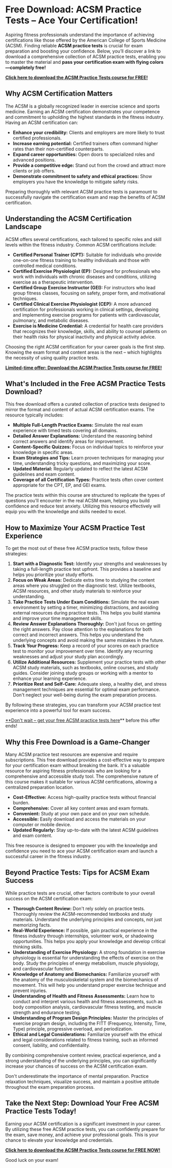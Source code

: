 # Free Download: ACSM Practice Tests – Ace Your Certification!

Aspiring fitness professionals understand the importance of achieving certifications like those offered by the American College of Sports Medicine (ACSM). Finding reliable **ACSM practice tests** is crucial for exam preparation and boosting your confidence. Below, you’ll discover a link to download a comprehensive collection of ACSM practice tests, enabling you to master the material and **pass your certification exam with flying colors—completely free!**

[**Click here to download the ACSM Practice Tests course for FREE!**](https://udemywork.com/acsm-practice-tests)

## Why ACSM Certification Matters

The ACSM is a globally recognized leader in exercise science and sports medicine. Earning an ACSM certification demonstrates your competence and commitment to upholding the highest standards in the fitness industry. Having an ACSM certification can:

*   **Enhance your credibility:** Clients and employers are more likely to trust certified professionals.
*   **Increase earning potential:** Certified trainers often command higher rates than their non-certified counterparts.
*   **Expand career opportunities:** Open doors to specialized roles and advanced positions.
*   **Provide a competitive edge:** Stand out from the crowd and attract more clients or job offers.
*   **Demonstrate commitment to safety and ethical practices:** Show employers you have the knowledge to mitigate safety risks.

Preparing thoroughly with relevant ACSM practice tests is paramount to successfully navigate the certification exam and reap the benefits of ACSM certification.

## Understanding the ACSM Certification Landscape

ACSM offers several certifications, each tailored to specific roles and skill levels within the fitness industry. Common ACSM certifications include:

*   **Certified Personal Trainer (CPT):** Suitable for individuals who provide one-on-one fitness training to healthy individuals and those with controlled medical conditions.
*   **Certified Exercise Physiologist (EP):** Designed for professionals who work with individuals with chronic diseases and conditions, utilizing exercise as a therapeutic intervention.
*   **Certified Group Exercise Instructor (GEI):** For instructors who lead group fitness classes, focusing on safety, proper form, and motivational techniques.
*   **Certified Clinical Exercise Physiologist (CEP):** A more advanced certification for professionals working in clinical settings, developing and implementing exercise programs for patients with cardiovascular, pulmonary, and metabolic diseases.
*   **Exercise is Medicine Credential:** A credential for health care providers that recognizes their knowledge, skills, and ability to counsel patients on their health risks for physical inactivity and physical activity advice.

Choosing the right ACSM certification for your career goals is the first step. Knowing the exam format and content areas is the next – which highlights the necessity of using quality practice tests.

[**Limited-time offer: Download the ACSM Practice Tests course for FREE!**](https://udemywork.com/acsm-practice-tests)

## What's Included in the Free ACSM Practice Tests Download?

This free download offers a curated collection of practice tests designed to mirror the format and content of actual ACSM certification exams. The resource typically includes:

*   **Multiple Full-Length Practice Exams:** Simulate the real exam experience with timed tests covering all domains.
*   **Detailed Answer Explanations:** Understand the reasoning behind correct answers and identify areas for improvement.
*   **Content-Specific Quizzes:** Focus on individual topics to reinforce your knowledge in specific areas.
*   **Exam Strategies and Tips:** Learn proven techniques for managing your time, understanding tricky questions, and maximizing your score.
*   **Updated Material:** Regularly updated to reflect the latest ACSM guidelines and exam content.
*   **Coverage of all Certification Types:** Practice tests often cover content appropriate for the CPT, EP, and GEI exams.

The practice tests within this course are structured to replicate the types of questions you'll encounter in the real ACSM exam, helping you build confidence and reduce test anxiety. Utilizing this resource effectively will equip you with the knowledge and skills needed to excel.

## How to Maximize Your ACSM Practice Test Experience

To get the most out of these free ACSM practice tests, follow these strategies:

1.  **Start with a Diagnostic Test:** Identify your strengths and weaknesses by taking a full-length practice test upfront. This provides a baseline and helps you prioritize your study efforts.
2.  **Focus on Weak Areas:** Dedicate extra time to studying the content areas where you struggled on the diagnostic test. Utilize textbooks, ACSM resources, and other study materials to reinforce your understanding.
3.  **Take Practice Tests Under Exam Conditions:** Simulate the real exam environment by setting a timer, minimizing distractions, and avoiding external resources during practice tests. This helps you build stamina and improve your time management skills.
4.  **Review Answer Explanations Thoroughly:** Don't just focus on getting the right answers. Pay close attention to the explanations for both correct and incorrect answers. This helps you understand the underlying concepts and avoid making the same mistakes in the future.
5.  **Track Your Progress:** Keep a record of your scores on each practice test to monitor your improvement over time. Identify any recurring weaknesses and adjust your study plan accordingly.
6.  **Utilize Additional Resources:** Supplement your practice tests with other ACSM study materials, such as textbooks, online courses, and study guides. Consider joining study groups or working with a mentor to enhance your learning experience.
7.  **Prioritize Rest and Self-Care:** Adequate sleep, a healthy diet, and stress management techniques are essential for optimal exam performance. Don't neglect your well-being during the exam preparation process.

By following these strategies, you can transform your ACSM practice test experience into a powerful tool for exam success.

[**Don't wait – get your free ACSM practice tests here](https://udemywork.com/acsm-practice-tests)** before this offer ends!

## Why this Free Download is a Game-Changer

Many ACSM practice test resources are expensive and require subscriptions. This free download provides a cost-effective way to prepare for your certification exam without breaking the bank. It's a valuable resource for aspiring fitness professionals who are looking for a comprehensive and accessible study tool. The comprehensive nature of this course makes it suitable for various ACSM certifications, allowing a centralized preparation location.

*   **Cost-Effective:** Access high-quality practice tests without financial burden.
*   **Comprehensive:** Cover all key content areas and exam formats.
*   **Convenient:** Study at your own pace and on your own schedule.
*   **Accessible:** Easily download and access the materials on your computer or mobile device.
*   **Updated Regularly:** Stay up-to-date with the latest ACSM guidelines and exam content.

This free resource is designed to empower you with the knowledge and confidence you need to ace your ACSM certification exam and launch a successful career in the fitness industry.

## Beyond Practice Tests: Tips for ACSM Exam Success

While practice tests are crucial, other factors contribute to your overall success on the ACSM certification exam:

*   **Thorough Content Review:** Don't rely solely on practice tests. Thoroughly review the ACSM-recommended textbooks and study materials. Understand the underlying principles and concepts, not just memorizing facts.
*   **Real-World Experience:** If possible, gain practical experience in the fitness industry through internships, volunteer work, or shadowing opportunities. This helps you apply your knowledge and develop critical thinking skills.
*   **Understanding of Exercise Physiology:** A strong foundation in exercise physiology is essential for understanding the effects of exercise on the body. Study the principles of energy metabolism, muscle physiology, and cardiovascular function.
*   **Knowledge of Anatomy and Biomechanics:** Familiarize yourself with the anatomy of the musculoskeletal system and the biomechanics of movement. This will help you understand proper exercise technique and prevent injuries.
*   **Understanding of Health and Fitness Assessments:** Learn how to conduct and interpret various health and fitness assessments, such as body composition analysis, cardiovascular fitness testing, and muscle strength and endurance testing.
*   **Understanding of Program Design Principles:** Master the principles of exercise program design, including the FITT (Frequency, Intensity, Time, Type) principle, progressive overload, and periodization.
*   **Ethical and Legal Considerations:** Familiarize yourself with the ethical and legal considerations related to fitness training, such as informed consent, liability, and confidentiality.

By combining comprehensive content review, practical experience, and a strong understanding of the underlying principles, you can significantly increase your chances of success on the ACSM certification exam.

Don't underestimate the importance of mental preparation. Practice relaxation techniques, visualize success, and maintain a positive attitude throughout the exam preparation process.

## Take the Next Step: Download Your Free ACSM Practice Tests Today!

Earning your ACSM certification is a significant investment in your career. By utilizing these free ACSM practice tests, you can confidently prepare for the exam, save money, and achieve your professional goals. This is your chance to elevate your knowledge and credentials.

[**Click here to download the ACSM Practice Tests course for FREE NOW!**](https://udemywork.com/acsm-practice-tests)

Good luck on your exam!
